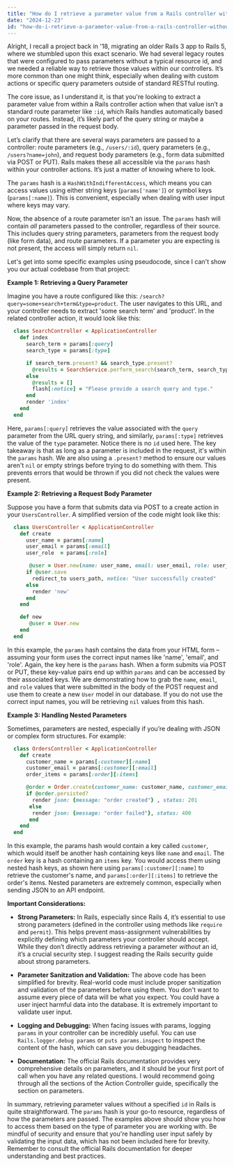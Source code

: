 ```yaml
---
title: "How do I retrieve a parameter value from a Rails controller without a specified ID?"
date: "2024-12-23"
id: "how-do-i-retrieve-a-parameter-value-from-a-rails-controller-without-a-specified-id"
---
```


Alright,  I recall a project back in '18, migrating an older Rails 3 app to Rails 5, where we stumbled upon this exact scenario. We had several legacy routes that were configured to pass parameters without a typical resource id, and we needed a reliable way to retrieve those values within our controllers. It’s more common than one might think, especially when dealing with custom actions or specific query parameters outside of standard RESTful routing.

The core issue, as I understand it, is that you're looking to extract a parameter value from within a Rails controller action when that value isn’t a standard route parameter like `:id`, which Rails handles automatically based on your routes. Instead, it’s likely part of the query string or maybe a parameter passed in the request body.

Let’s clarify that there are several ways parameters are passed to a controller: route parameters (e.g., `/users/:id`), query parameters (e.g., `/users?name=john`), and request body parameters (e.g., form data submitted via POST or PUT). Rails makes these all accessible via the `params` hash within your controller actions. It’s just a matter of knowing where to look.

The `params` hash is a `HashWithIndifferentAccess`, which means you can access values using either string keys (`params['name']`) or symbol keys (`params[:name]`). This is convenient, especially when dealing with user input where keys may vary.

Now, the absence of a route parameter isn't an issue. The `params` hash will contain *all* parameters passed to the controller, regardless of their source. This includes query string parameters, parameters from the request body (like form data), and route parameters. If a parameter you are expecting is not present, the access will simply return `nil`.

Let's get into some specific examples using pseudocode, since I can't show you our actual codebase from that project:

**Example 1: Retrieving a Query Parameter**

Imagine you have a route configured like this: `/search?query=some+search+term&type=product`. The user navigates to this URL, and your controller needs to extract 'some search term' and 'product'. In the related controller action, it would look like this:

```ruby
  class SearchController < ApplicationController
    def index
      search_term = params[:query]
      search_type = params[:type]

      if search_term.present? && search_type.present?
        @results = SearchService.perform_search(search_term, search_type)
      else
        @results = []
        flash[:notice] = "Please provide a search query and type."
      end
      render 'index'
    end
  end
```

Here, `params[:query]` retrieves the value associated with the `query` parameter from the URL query string, and similarly, `params[:type]` retrieves the value of the `type` parameter. Notice there is no `id` used here. The key takeaway is that as long as a parameter is included in the request, it's within the `params` hash. We are also using a `.present?` method to ensure our values aren't `nil` or empty strings before trying to do something with them. This prevents errors that would be thrown if you did not check the values were present.

**Example 2: Retrieving a Request Body Parameter**

Suppose you have a form that submits data via POST to a create action in your `UsersController`. A simplified version of the code might look like this:

```ruby
  class UsersController < ApplicationController
    def create
      user_name = params[:name]
      user_email = params[:email]
      user_role  = params[:role]

       @user = User.new(name: user_name, email: user_email, role: user_role)
      if @user.save
        redirect_to users_path, notice: "User successfully created"
      else
        render 'new'
      end
    end

    def new
       @user = User.new
    end
  end
```

In this example, the `params` hash contains the data from your HTML form – assuming your form uses the correct input names like 'name', 'email', and 'role'. Again, the key here is the `params` hash. When a form submits via POST or PUT, these key-value pairs end up within `params` and can be accessed by their associated keys. We are demonstrating how to grab the `name`, `email`, and `role` values that were submitted in the body of the POST request and use them to create a new `User` model in our database. If you do not use the correct input names, you will be retrieving `nil` values from this hash.

**Example 3: Handling Nested Parameters**

Sometimes, parameters are nested, especially if you’re dealing with JSON or complex form structures. For example:

```ruby
  class OrdersController < ApplicationController
    def create
      customer_name = params[:customer][:name]
      customer_email = params[:customer][:email]
      order_items = params[:order][:items]

      @order = Order.create(customer_name: customer_name, customer_email: customer_email, items: order_items)
      if @order.persisted?
        render json: {message: "order created"} , status: 201
       else
        render json: {message: "order failed"}, status: 400
       end
    end
  end
```

In this example, the params hash would contain a key called `customer`, which would itself be another hash containing keys like `name` and `email`. The `order` key is a hash containing an `items` key. You would access them using nested hash keys, as shown here using `params[:customer][:name]` to retrieve the customer's name, and `params[:order][:items]` to retrieve the order's items. Nested parameters are extremely common, especially when sending JSON to an API endpoint.

**Important Considerations:**

* **Strong Parameters:** In Rails, especially since Rails 4, it’s essential to use strong parameters (defined in the controller using methods like `require` and `permit`). This helps prevent mass-assignment vulnerabilities by explicitly defining which parameters your controller should accept. While they don’t directly address retrieving a parameter *without* an id, it’s a crucial security step. I suggest reading the Rails security guide about strong parameters.

* **Parameter Sanitzation and Validation:** The above code has been simplified for brevity. Real-world code must include proper sanitization and validation of the parameters before using them. You don't want to assume every piece of data will be what you expect. You could have a user inject harmful data into the database. It is extremely important to validate user input.

* **Logging and Debugging:** When facing issues with params, logging `params` in your controller can be incredibly useful. You can use `Rails.logger.debug params` or `puts params.inspect` to inspect the content of the hash, which can save you debugging headaches.

* **Documentation:** The official Rails documentation provides very comprehensive details on parameters, and it should be your first port of call when you have any related questions. I would recommend going through all the sections of the Action Controller guide, specifically the section on parameters.

In summary, retrieving parameter values without a specified `id` in Rails is quite straightforward. The `params` hash is your go-to resource, regardless of how the parameters are passed. The examples above should show you how to access them based on the type of parameter you are working with. Be mindful of security and ensure that you're handling user input safely by validating the input data, which has not been included here for brevity. Remember to consult the official Rails documentation for deeper understanding and best practices.
